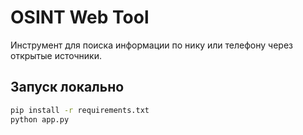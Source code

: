 # OSINT Web Tool

Инструмент для поиска информации по нику или телефону через открытые источники.

## Запуск локально

```bash
pip install -r requirements.txt
python app.py